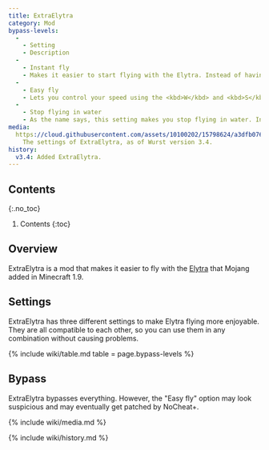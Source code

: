 ```yaml
---
title: ExtraElytra
category: Mod
bypass-levels:
  -
    - Setting
    - Description
  -
    - Instant fly
    - Makes it easier to start flying with the Elytra. Instead of having to do some weird mid-air backflip, you can simply jump and start flying.
  -
    - Easy fly
    - Lets you control your speed using the <kbd>W</kbd> and <kbd>S</kbd> keys and your altitude using the <kbd>SPACE</kbd> and <kbd>SHIFT</kbd> keys.
  -
    - Stop flying in water
    - As the name says, this setting makes you stop flying in water. In vanilla Minecraft, you would keep flying and get stuck once you get into the water with an Elytra.
media:
  https://cloud.githubusercontent.com/assets/10100202/15798624/a3dfb076-2a3e-11e6-93d3-4a21ea85a18a.jpg: |
    The settings of ExtraElytra, as of Wurst version 3.4.
history:
  v3.4: Added ExtraElytra.
---
```

## Contents
{:.no_toc}
1. Contents
{:toc}

## Overview
ExtraElytra is a mod that makes it easier to fly with the <a href="http://minecraft.gamepedia.com/Elytra" target="_blank">Elytra</a> that Mojang added in Minecraft 1.9.

## Settings
ExtraElytra has three different settings to make Elytra flying more enjoyable. They are all compatible to each other, so you can use them in any combination without causing problems.

{% include wiki/table.md table = page.bypass-levels %}

## Bypass
ExtraElytra bypasses everything. However, the "Easy fly" option may look suspicious and may eventually get patched by NoCheat+.

{% include wiki/media.md %}

{% include wiki/history.md %}
